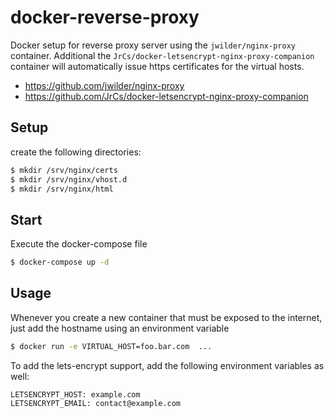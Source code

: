 # docker-reverse-proxy
Docker setup for reverse proxy server using the `jwilder/nginx-proxy` container. Additional the `JrCs/docker-letsencrypt-nginx-proxy-companion` container will automatically issue https certificates for the virtual hosts.

* https://github.com/jwilder/nginx-proxy
* https://github.com/JrCs/docker-letsencrypt-nginx-proxy-companion


## Setup

create the following directories:

```bash
$ mkdir /srv/nginx/certs
$ mkdir /srv/nginx/vhost.d
$ mkdir /srv/nginx/html
```

## Start

Execute the docker-compose file

```bash
$ docker-compose up -d
```

## Usage

Whenever you create a new container that must be exposed to the internet, just add the hostname using an environment variable

```bash
$ docker run -e VIRTUAL_HOST=foo.bar.com  ...
```
To add the lets-encrypt support, add the following environment variables as well:

```
LETSENCRYPT_HOST: example.com
LETSENCRYPT_EMAIL: contact@example.com
```
